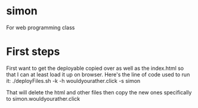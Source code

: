 # simon
For web programming class

# First steps
First want to get the deployable copied over as well as the index.html so that I can at least load it up on browser. Here's the line of code used to run it: 
./deployFiles.sh -k <pathtopemkey> -h wouldyourather.click -s simon

That will delete the html and other files then copy the new ones specifically to simon.wouldyourather.click
